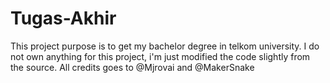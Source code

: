 # Tugas-Akhir
This project purpose is to get my bachelor degree in telkom university. I do not own anything for this project, i'm just modified the code slightly from the source. All credits goes to @Mjrovai and @MakerSnake
